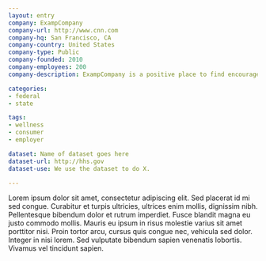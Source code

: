 ```yaml
---
layout: entry
company: ExampCompany
company-url: http://www.cnn.com
company-hq: San Francisco, CA
company-country: United States
company-type: Public
company-founded: 2010
company-employees: 200
company-description: ExampCompany is a positive place to find encouragement for your healthy activities and insights into your healthy routines.

categories:
- federal 
- state

tags:
- wellness
- consumer
- employer

dataset: Name of dataset goes here
dataset-url: http://hhs.gov
dataset-use: We use the dataset to do X.

---
```


Lorem ipsum dolor sit amet, consectetur adipiscing elit. Sed placerat id mi sed congue. Curabitur et turpis ultricies, ultrices enim mollis, dignissim nibh. Pellentesque bibendum dolor et rutrum imperdiet. Fusce blandit magna eu justo commodo mollis. Mauris eu ipsum in risus molestie varius sit amet porttitor nisi. Proin tortor arcu, cursus quis congue nec, vehicula sed dolor. Integer in nisi lorem. Sed vulputate bibendum sapien venenatis lobortis. Vivamus vel tincidunt sapien.
